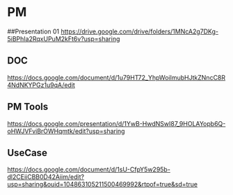 # PM

##Presentation 01
https://drive.google.com/drive/folders/1MNcA2g7DKg-5iBPhIa2RqxUPuM2kFt6v?usp=sharing

## DOC

https://docs.google.com/document/d/1u79HT72_YhpWoiImubHJtkZNncC8R4NdNKYPGz1u9qA/edit


## PM Tools

https://docs.google.com/presentation/d/1YwB-HwdNSwI87_9HOLAYopb6Q-oHWJVFviBrOWHqmtk/edit?usp=sharing


## UseCase

https://docs.google.com/document/d/1sU-CfpY5w295b-dl2CEiiCBB0D42Aiim/edit?usp=sharing&ouid=104863105211500469992&rtpof=true&sd=true
